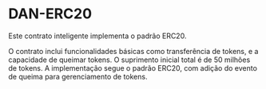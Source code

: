 # DAN-ERC20
Este contrato inteligente implementa o padrão ERC20.

O contrato inclui funcionalidades básicas como transferência de tokens, e a capacidade de queimar tokens. O suprimento inicial total é de 50 milhões de tokens. A implementação segue o padrão ERC20, com adição do evento de queima para gerenciamento de tokens.

